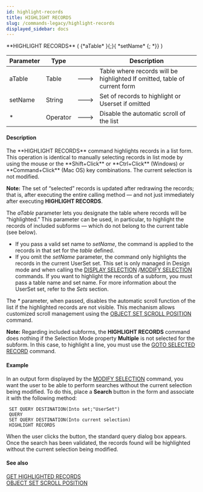 ```yaml
---
id: highlight-records
title: HIGHLIGHT RECORDS
slug: /commands-legacy/highlight-records
displayed_sidebar: docs
---
```


<!--REF #_command_.HIGHLIGHT RECORDS.Syntax-->**HIGHLIGHT RECORDS** ( {*aTable* }{;}{ *setName* {; *}} )<!-- END REF-->
<!--REF #_command_.HIGHLIGHT RECORDS.Params-->
| Parameter | Type |  | Description |
| --- | --- | --- | --- |
| aTable | Table | &#x1F852; | Table where records will be highlighted If omitted, table of current form |
| setName | String | &#x1F852; | Set of records to highlight or Userset if omitted |
| * | Operator | &#x1F852; | Disable the automatic scroll of the list |

<!-- END REF-->

#### Description 

<!--REF #_command_.HIGHLIGHT RECORDS.Summary-->The **HIGHLIGHT RECORDS** command highlights records in a list form.<!-- END REF--> This operation is identical to manually selecting records in list mode by using the mouse or the **Shift+Click** or **Ctrl+Click** (Windows) or **Command+Click** (Mac OS) key combinations. The current selection is not modified. 

**Note:** The set of “selected” records is updated after redrawing the records; that is, after executing the entire calling method — and not just immediately after executing **HIGHLIGHT RECORDS**.

The *aTable* parameter lets you designate the table where records will be “highlighted.” This parameter can be used, in particular, to highlight the records of included subforms — which do not belong to the current table (see below). 

* If you pass a valid set name to *setName*, the command is applied to the records in that set for the *table* defined.
* If you omit the *setName* parameter, the command only highlights the records in the current UserSet set. This set is only managed in Design mode and when calling the [DISPLAY SELECTION](display-selection.md) /[MODIFY SELECTION](modify-selection.md) commands. If you want to highlight the records of a subform, you must pass a table name and set name. For more information about the UserSet set, refer to the *Sets* section.

The *\** parameter, when passed, disables the automatic scroll function of the list if the highlighted records are not visible. This mechanism allows customized scroll management using the [OBJECT SET SCROLL POSITION](object-set-scroll-position.md) command. 

**Note:** Regarding included subforms, the **HIGHLIGHT RECORDS** command does nothing if the Selection Mode property **Multiple** is not selected for the subform. In this case, to highlight a line, you must use the [GOTO SELECTED RECORD](goto-selected-record.md) command. 

#### Example 

In an output form displayed by the [MODIFY SELECTION](modify-selection.md) command, you want the user to be able to perform searches without the current selection being modified. To do this, place a **Search** button in the form and associate it with the following method: 

```4d
 SET QUERY DESTINATION(Into set;"UserSet")
 QUERY
 SET QUERY DESTINATION(Into current selection)
 HIGHLIGHT RECORDS
```

When the user clicks the button, the standard query dialog box appears. Once the search has been validated, the records found will be highlighted without the current selection being modified.

#### See also 

[GET HIGHLIGHTED RECORDS](get-highlighted-records.md)  
[OBJECT SET SCROLL POSITION](object-set-scroll-position.md)  
